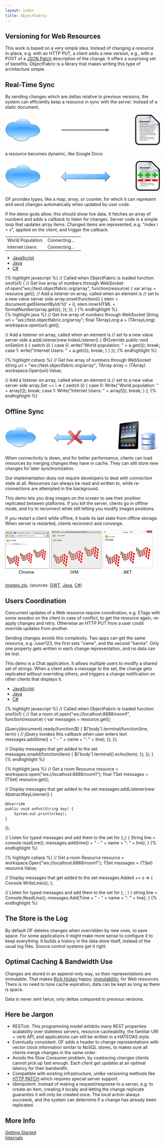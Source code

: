 ```yaml
---
layout: index
title: ObjectFabric
---
```


## Versioning for Web Resources

This work is based on a very simple idea. Instead of changing a resource in-place, e.g. with an HTTP PUT, a client adds a new version, e.g., with a POST of a [JSON Patch](http://tools.ietf.org/html/draft-ietf-appsawg-json-patch-03) description of the change. It offers a surprising set of benefits. ObjectFabric is a library that makes writing this type of architecture simple.

## Real-Time Sync

By sending changes which are deltas relative to previous versions, the system can efficiently keep a resource in sync with the server. Instead of a static document,

<img class="rest" src="/images/rest.png"/>

a resource becomes dynamic, like Google Docs:

<img class="real-time" src="/images/real-time.png"/>

OF provides types, like a map, array, or counter, for which it can represent and send changes automatically when updated by user code.

If the demo gods allow, this should show live data. It fetches an array of numbers and adds a callback to listen for changes. Server code is a simple loop that updates array items. Changed items are represented, e.g. "index i = x", applied on the client, and trigger the callback.

<table>
  <tr>
    <td class="demo">World Population:</td>
    <td class="demo" id='td0'>Connecting...</td>
    <td></td>
  </tr>
  <tr>
    <td class="demo">Internet Users:</td>
    <td class="demo" id='td1'>Connecting...</td>
    <td></td>
  </tr>
</table>

<div id="array">
<ul>
    <li><a href="#array-1">JavaScript</a></li>
    <li><a href="#array-2">Java</a></li>
    <li><a href="#array-3">C#</a></li>
</ul>

<div id="array-1">
{% highlight javascript %}
// Called when ObjectFabric is loaded
function onof(of) {
  // Get live array of numbers through WebSocket
  of.open("ws://test.objectfabric.org/array", function(resource) {
    var array = resource.get();
    // Add a listener on array, called when an element is
    // set to a new value server side
    array.onset(function(i) {
      elem = document.getElementById('td' + i);
      elem.innerHTML = formatNumber(array.get(i));
    });
  });
}
{% endhighlight %}
</div>

<div id="array-2">
{% highlight java %}
// Get live array of numbers through WebSocket
String uri = "ws://test.objectfabric.org/array";
final TArrayLong a = (TArrayLong) workspace.open(uri).get();

// Add a listener on array, called when an element is
// set to a new value server side
a.addListener(new IndexListener() {
    @Override
    public void onSet(int i) {
        switch (i) {
            case 0:
                write("World population: " + a.get(i));
                break;
            case 1:
                write("Internet Users: " + a.get(i));
                break;
        }
    }
});
{% endhighlight %}
</div>

<div id="array-3">
{% highlight csharp %}
// Get live array of numbers through WebSocket
string uri = "ws://test.objectfabric.org/array";
TArray<long> array = (TArray<long>) workspace.Open(uri).Value;

// Add a listener on array, called when an element is
// set to a new value server side
array.Set += i =>
{
    switch (i)
    {
        case 0:
            Write("World population: " + array[i]);
            break;
        case 1:
            Write("Internet Users: " + array[i]);
            break;
    }
};
{% endhighlight %}
</div>
</div>

## Offline Sync

<img class="offline" src='/images/offline.png'/>

When connectivity is down, and for better performance, clients can load resources by merging changes they have in cache. They can still store new changes for later synchronization.

Our implementation does not require developers to deal with connection state at all. Resources can always be read and written to, while re-connections are attempted in the background.

This demo lets you drag images on the screen to see their position replicated between platforms. If you kill the server, clients go in offline mode, and try to reconnect while still letting you modify images positions.

If you restart a client while offline, it loads its last state from offline storage. When server is restarted, clients reconnect and converge.

<img class="images" src="/images/images.png"/>

[images.zip](https://github.com/downloads/objectfabric/objectfabric/images.zip), (sources: [GWT](https://github.com/objectfabric/objectfabric/blob/master/objectfabric.examples/gwt.sample_images/src/main/java/examples/client/Main.java), [Java](https://github.com/objectfabric/objectfabric/blob/master/objectfabric.examples/java/src/main/java/sample_images/Images.java), [C#](https://github.com/objectfabric/objectfabric/blob/master/objectfabric.examples/csharp/Sample%20Images/MainWindow.xaml.cs))

## Users Coordination

Concurrent updates of a Web resource require coordination, e.g. ETags with some woodoo on the client in case of conflict, to get the resource again, re-apply changes and retry. Otherwise an HTTP PUT from a user could override updates from another.

Sending changes avoids this complexity. Two apps can get the same resource, e.g. /user123, the first sets "name", and the second "karma". Only one property gets written in each change representation, and no data can be lost.

This demo is a Chat application. It allows multiple users to modify a shared set of strings. When a client adds a message to the set, the change gets replicated without overriding others, and triggers a change notification on other clients that displays it.

<div id="chat">
<ul>
    <li><a href="#chat-1">JavaScript</a></li>
    <li><a href="#chat-2">Java</a></li>
    <li><a href="#chat-3">C#</a></li>
</ul>

<div id="chat-1">
{% highlight javascript %}
// Called when ObjectFabric is loaded
function onof(of) {
// Get a room
of.open("ws://localhost:8888/room1", function(resource) {
  var messages = resource.get();

  jQuery(document).ready(function($) {
    $('body').terminal(function(line, term) {
      // jQuery invokes this callback when user enters text
      messages.add(time() + " - " + name + ": " + line);
    });
  });

  // Display messages that get added to the set
  messages.onadd(function(item) {
    $('body').terminal().echo(item);
  });
});
}
{% endhighlight %}
</div>

<div id="chat-2">
{% highlight java %}
// Get a room
Resource resource = workspace.open("ws://localhost:8888/room1");
final TSet<String> messages = (TSet) resource.get();

// Display messages that get added to the set
messages.addListener(new AbstractKeyListener<String>() {

    @Override
    public void onPut(String key) {
        System.out.println(key);
    }
});

// Listen for typed messages and add them to the set
for (;;) {
    String line = console.readLine();
    messages.add(time() + " - " + name + ": " + line);
}
{% endhighlight %}
</div>

<div id="chat-3">
{% highlight csharp %}
// Get a room
Resource resource = workspace.Open("ws://localhost:8888/room1");
TSet<string> messages = (TSet<string>) resource.Value;

// Display messages that get added to the set
messages.Added += s =>
{
    Console.WriteLine(s);
};

// Listen for typed messages and add them to the set
for (; ; )
{
    string line = Console.ReadLine();
    messages.Add(Time + " - " + name + ": " + line);
}
{% endhighlight %}
</div>
</div>

## The Store is the Log

By default OF deletes changes when overridden by new ones, to save space. For some applications it might make more sense to configure it to keep everything. It builds a history in the data store itself, instead of the usual log files. Source control systems get it right.

## Optimal Caching & Bandwidth Use

Changes are stored in an append-only way, so their representations are immutable. That makes [Rich Hickey](https://twitter.com/fakerichhickey) happy: [immutability](http://www.infoq.com/presentations/Value-Values), for Web resources. There is no need to tune cache expiration, data can be kept as long as there is space.

Data is never sent twice, only deltas compared to previous versions.

## Here be Jargon

* RESTish. This programming model exhibits many REST properties: scalability over stateless servers, resource cacheability, the familiar URI + verb API, and applications can still be written in a HATEOAS style.
* Eventually consistent. OF adds a header to change representations with vector clock information similar to NoSQL stores, to makes sure all clients merge changes in the same order.
* Avoids the Slow Consumer problem, by coalescing changes clients cannot pick up fast enough. Each client get updates at an optimal latency for their bandwidth.
* Compatible with existing infrastructure, unlike versioning methods like [HTTP PATCH](http://tools.ietf.org/html/rfc5789) which requires special server support.
* Idempotent. Instead of making a request/response to a server, e.g. to create an item, creating it locally and letting the change replicate guaranties it will only be created once. The local action always succeeds, and the system can determine if a change has already been replicated.

## More Info

[Getting Started](https://github.com/objectfabric/objectfabric/wiki/Implementations)<br>
[Internals](https://github.com/objectfabric/objectfabric/wiki)